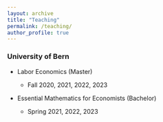 ```yaml
---
layout: archive
title: "Teaching"
permalink: /teaching/
author_profile: true
---
```



### University of Bern

  * Labor Economics  (Master)
      * Fall 2020, 2021, 2022, 2023

  * Essential Mathematics for Economists (Bachelor)
      * Spring 2021, 2022, 2023

